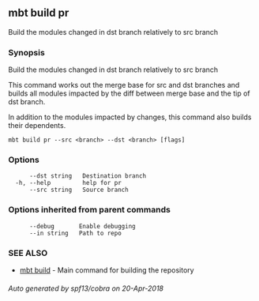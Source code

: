 ## mbt build pr

Build the modules changed in dst branch relatively to src branch

### Synopsis


Build the modules changed in dst branch relatively to src branch

This command works out the merge base for src and dst branches and
builds all modules impacted by the diff between merge base and
the tip of dst branch.

In addition to the modules impacted by changes, this command also
builds their dependents.

	

```
mbt build pr --src <branch> --dst <branch> [flags]
```

### Options

```
      --dst string   Destination branch
  -h, --help         help for pr
      --src string   Source branch
```

### Options inherited from parent commands

```
      --debug       Enable debugging
      --in string   Path to repo
```

### SEE ALSO
* [mbt build](mbt_build.md)	 - Main command for building the repository

###### Auto generated by spf13/cobra on 20-Apr-2018
